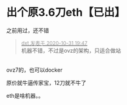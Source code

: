 # 出个原3.6刀eth【已出】


之前用过，还不错

<div class="quote"><blockquote><font size="2"><a href="https://www.hostloc.com/forum.php?mod=redirect&amp;goto=findpost&amp;pid=9381800&amp;ptid=760695" target="_blank"><font color="#999999">dxt 发表于 2020-10-31 19:47</font></a></font><br />
机器不错，不过是ovz的架构，只适合做站</blockquote></div><br />
ovz7的，也可以docker

原价就牛逼传家宝，12刀就不牛了

eth是啥机器。。
